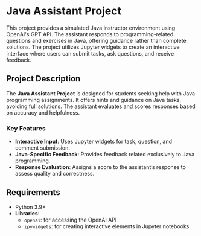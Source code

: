 # Java Assistant Project

This project provides a simulated Java instructor environment using OpenAI's GPT API. The assistant responds to programming-related questions and exercises in Java, offering guidance rather than complete solutions. The project utilizes Jupyter widgets to create an interactive interface where users can submit tasks, ask questions, and receive feedback.


## Project Description

The **Java Assistant Project** is designed for students seeking help with Java programming assignments. It offers hints and guidance on Java tasks, avoiding full solutions. The assistant evaluates and scores responses based on accuracy and helpfulness. 

### Key Features

- **Interactive Input**: Uses Jupyter widgets for task, question, and comment submission.
- **Java-Specific Feedback**: Provides feedback related exclusively to Java programming.
- **Response Evaluation**: Assigns a score to the assistant’s response to assess quality and correctness.

## Requirements

- Python 3.9+
- **Libraries**:
  - `openai`: for accessing the OpenAI API
  - `ipywidgets`: for creating interactive elements in Jupyter notebooks


